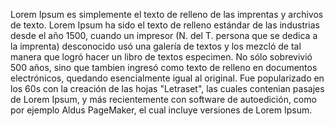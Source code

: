 Lorem Ipsum es simplemente el texto de relleno de las imprentas y archivos de texto. Lorem Ipsum ha sido el texto de relleno estándar
de las industrias desde el año 1500, cuando un impresor (N. del T. persona que se dedica a la imprenta) desconocido usó una galería de
textos y los mezcló de tal manera que logró hacer un libro de textos especimen. No sólo sobrevivió 500 años, sino que tambien ingresó 
como texto de relleno en documentos electrónicos, quedando esencialmente igual al original. Fue popularizado en los 60s con la 
creación de las hojas "Letraset", las cuales contenian pasajes de Lorem Ipsum, y más recientemente con software de autoedición, como 
por ejemplo Aldus PageMaker, el cual incluye versiones de Lorem Ipsum.


